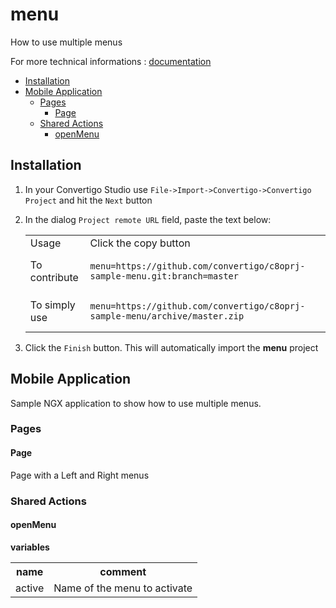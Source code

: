 


# menu

How to use multiple menus


For more technical informations : [documentation](./project.md)

- [Installation](#installation)
- [Mobile Application](#mobile-application)
    - [Pages](#pages)
        - [Page](#page)
    - [Shared Actions](#shared-actions)
        - [openMenu](#openmenu)


## Installation

1. In your Convertigo Studio use `File->Import->Convertigo->Convertigo Project` and hit the `Next` button
2. In the dialog `Project remote URL` field, paste the text below:
   <table>
     <tr><td>Usage</td><td>Click the copy button</td></tr>
     <tr><td>To contribute</td><td>

     ```
     menu=https://github.com/convertigo/c8oprj-sample-menu.git:branch=master
     ```
     </td></tr>
     <tr><td>To simply use</td><td>

     ```
     menu=https://github.com/convertigo/c8oprj-sample-menu/archive/master.zip
     ```
     </td></tr>
    </table>
3. Click the `Finish` button. This will automatically import the __menu__ project


## Mobile Application

Sample NGX application to show how to use multiple menus.

### Pages

#### Page

Page with a Left and Right menus

### Shared Actions

#### openMenu

**variables**

<table>
<tr>
<th>name</th><th>comment</th>
</tr>
<tr>
<td>active</td><td>Name of the menu to activate</td>
</tr>
</table>



